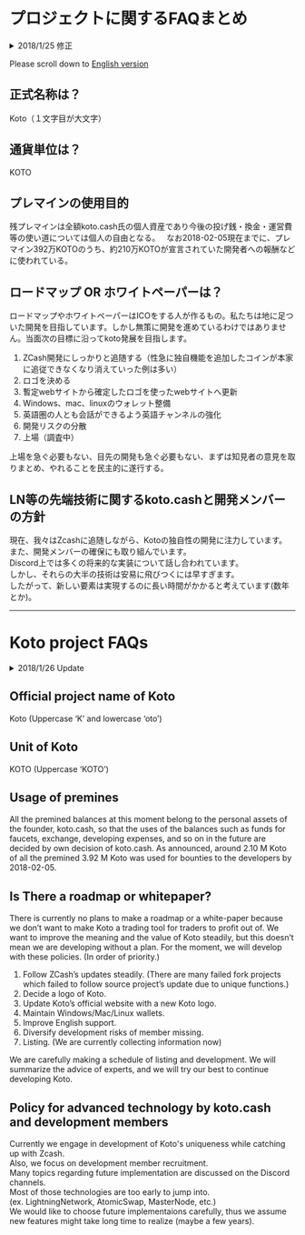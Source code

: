 # プロジェクトに関するFAQまとめ
  
<details>
<summary>2018/1/25 修正</summary>
2018/1/24 更新<br>
2018/1/23 公開<br>
2018/1/20 作成
</details>  

Please scroll down to [English version](#english)  

## 正式名称は？
Koto（１文字目が大文字）

## 通貨単位は？
KOTO

## プレマインの使用目的
残プレマインは全額koto.cash氏の個人資産であり今後の投げ銭・換金・運営費等の使い道については個人の自由となる。  
なお2018-02-05現在までに、プレマイン392万KOTOのうち、約210万KOTOが宣言されていた開発者への報酬などに使われている。

## ロードマップ OR ホワイトペーパーは？
ロードマップやホワイトペーパーはICOをする人が作るもの。私たちは地に足ついた開発を目指しています。しかし無策に開発を進めているわけではありません。当面次の目標に沿ってkoto発展を目指します。

1. ZCash開発にしっかりと追随する（性急に独自機能を追加したコインが本家に追従できなくなり消えていった例は多い）
2. ロゴを決める
3. 暫定webサイトから確定したロゴを使ったwebサイトへ更新
4. Windows、mac、linuxのウォレット整備
5. 英語圏の人とも会話ができるよう英語チャンネルの強化
6. 開発リスクの分散
7. 上場（調査中）

上場を急ぐ必要もない、目先の開発も急ぐ必要もない、まずは知見者の意見を取りまとめ、やれることを民主的に遂行する。

## LN等の先端技術に関するkoto.cashと開発メンバーの方針
現在、我々はZcashに追随しながら、Kotoの独自性の開発に注力しています。  
また、開発メンバーの確保にも取り組んでいます。  
Discord上では多くの将来的な実装について話し合われています。  
しかし、それらの大半の技術は安易に飛びつくには早すぎます。  
したがって、新しい要素は実現するのに長い時間がかかると考えています(数年とか)。  

---

<a name="english"></a>
# Koto project FAQs

<details><summary>2018/1/26 Update</summary>
2018/1/24 Update<br>
2018/1/20 Created<br>
2018/1/23 Published<br>
2018/1/23 Revised mistranslation
</details>  

## Official project name of Koto
Koto (Uppercase ‘K’ and lowercase ‘oto’)

## Unit of Koto
KOTO (Uppercase ‘KOTO’)

## Usage of premines
All the premined balances at this moment belong to the personal assets of the founder, koto.cash, so that the uses of the balances such as funds for faucets, exchange, developing expenses, and so on in the future are decided by own decision of koto.cash. As announced, around 2.10 M Koto of all the premined 3.92 M Koto was used for bounties to the developers by 2018-02-05.

## Is There a roadmap or whitepaper?
There is currently no plans to make a roadmap or a white-paper because we don’t want to make Koto a trading tool for traders to profit out of. We want to improve the meaning and the value of Koto steadily, but this doesn’t mean we are developing without a plan. For the moment, we will develop with these policies. (In order of priority.)

1. Follow ZCash’s updates steadily. (There are many failed fork projects which failed to follow source project’s update due to unique functions.)
2. Decide a logo of Koto.
3. Update Koto’s official website with a new Koto logo.
4. Maintain Windows/Mac/Linux wallets.
5. Improve English support.
6. Diversify development risks of member missing.
7. Listing. (We are currently collecting information now)

We are carefully making a schedule of listing and development. We will summarize the advice of experts, and we will try our best to continue developing Koto.

## Policy for advanced technology by koto.cash and development members
Currently we engage in development of Koto's uniqueness while catching up with Zcash.  
Also, we focus on development member recruitment.  
Many topics regarding future implementation are discussed on the Discord channels.  
Most of those technologies are too early to jump into.  
(ex. LightningNetwork, AtomicSwap, MasterNode, etc.)  
We would like to choose future implementaions carefully, thus we assume new features might take long time to realize (maybe a few years).  
